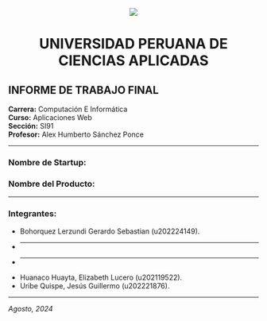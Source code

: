 <p align="center">
<img src="https://github.com/user-attachments/assets/cf8e0f8c-00af-401d-b925-9f9112f238cc">
</p>

<h1 align="center">UNIVERSIDAD PERUANA DE CIENCIAS APLICADAS</h1>

## INFORME DE TRABAJO FINAL

**Carrera:** Computación E Informática  
**Curso:** Aplicaciones Web  
**Sección:** SI91  
**Profesor:** Alex Humberto Sánchez Ponce

---

### Nombre de Startup:

### Nombre del Producto:

---

### Integrantes:

- Bohorquez Lerzundi Gerardo Sebastian (u202224149).
- ___
- ___
- Huanaco Huayta, Elizabeth Lucero (u202119522).
- Uribe Quispe, Jesús Guillermo (u202221876).

---

_Agosto, 2024_
